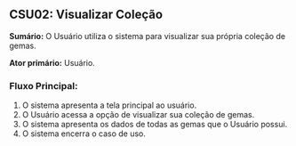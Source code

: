 ## CSU02: Visualizar Coleção

**Sumário:** O Usuário utiliza o sistema para visualizar sua própria coleção de gemas.

**Ator primário:** Usuário.

### Fluxo Principal:
1. O sistema apresenta a tela principal ao usuário.
2. O Usuário acessa a opção de visualizar sua coleção de gemas.
3. O sistema apresenta os dados de todas as gemas que o Usuário possui.
4. O sistema encerra o caso de uso.

